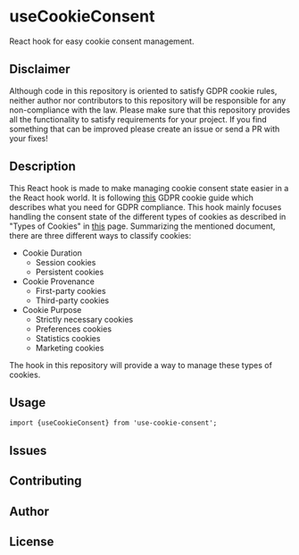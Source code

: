 # useCookieConsent

React hook for easy cookie consent management.

## Disclaimer

Although code in this repository is oriented to satisfy GDPR cookie rules, neither author nor contributors to this repository will be responsible for any non-compliance with the law. Please make sure that this repository provides all the functionality to satisfy requirements for your project. If you find something that can be improved please create an issue or send a PR with your fixes!

## Description

This React hook is made to make managing cookie consent state easier in a the React hook world. It is following [this](https://gdpr.eu/cookies) GDPR cookie guide which describes what you need for GDPR compliance. This hook mainly focuses handling the consent state of the different types of cookies as described in "Types of Cookies" in [this](https://gdpr.eu/cookies) page. Summarizing the mentioned document, there are three different ways to classify cookies:

- Cookie Duration
  - Session cookies
  - Persistent cookies
- Cookie Provenance
  - First-party cookies
  - Third-party cookies
- Cookie Purpose
  - Strictly necessary cookies
  - Preferences cookies
  - Statistics cookies
  - Marketing cookies

The hook in this repository will provide a way to manage these types of cookies.

## Usage

```tsx
import {useCookieConsent} from 'use-cookie-consent';
```

## Issues

## Contributing

## Author

## License
